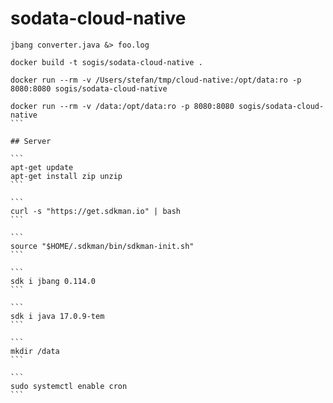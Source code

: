 # sodata-cloud-native

```
jbang converter.java &> foo.log
```

```
docker build -t sogis/sodata-cloud-native .
```

```
docker run --rm -v /Users/stefan/tmp/cloud-native:/opt/data:ro -p 8080:8080 sogis/sodata-cloud-native 
```

``````
docker run --rm -v /data:/opt/data:ro -p 8080:8080 sogis/sodata-cloud-native 
```

## Server

```
apt-get update
apt-get install zip unzip
```

```
curl -s "https://get.sdkman.io" | bash
```

```
source "$HOME/.sdkman/bin/sdkman-init.sh"
```

```
sdk i jbang 0.114.0
```

```
sdk i java 17.0.9-tem
```

```
mkdir /data
```

```
sudo systemctl enable cron
```
